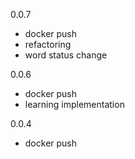 0.0.7
- docker push
- refactoring
- word status change

0.0.6
- docker push
- learning implementation

0.0.4
- docker push